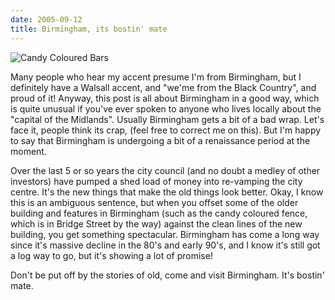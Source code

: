 ```yaml
---
date: 2005-09-12
title: Birmingham, its bostin' mate
---
```

![Candy Coloured Bars](http://static.flickr.com/25/42465802_5f4b1f0f74.jpg)

Many people who hear my accent presume I'm from Birmingham, but I definitely have a Walsall accent, and "we'me from the Black Country", and proud of it! Anyway, this post is all about Birmingham in a good way, which is quite unusual if you've ever spoken to anyone who lives locally about the "capital of the Midlands". Usually Birmingham gets a bit of a bad wrap. Let's face it, people think its crap, (feel free to correct me on this). But I'm happy to say that Birmingham is undergoing a bit of a renaissance period at the moment. 

Over the last 5 or so years the city council (and no doubt a medley of other investors) have pumped a shed load of money into re-vamping the city centre. It's the new things that make the old things look better. Okay, I know this is an ambiguous sentence, but when you offset some of the older building and features in Birmingham (such as the candy coloured fence, which is in Bridge Street by the way) against the clean lines of the new building, you get something spectacular. Birmingham has come a long way since it's massive decline in the 80's and early 90's, and I know it's still got a log way to go, but it's showing a lot of promise! 

Don't be put off by the stories of old, come and visit Birmingham. It's bostin' mate.